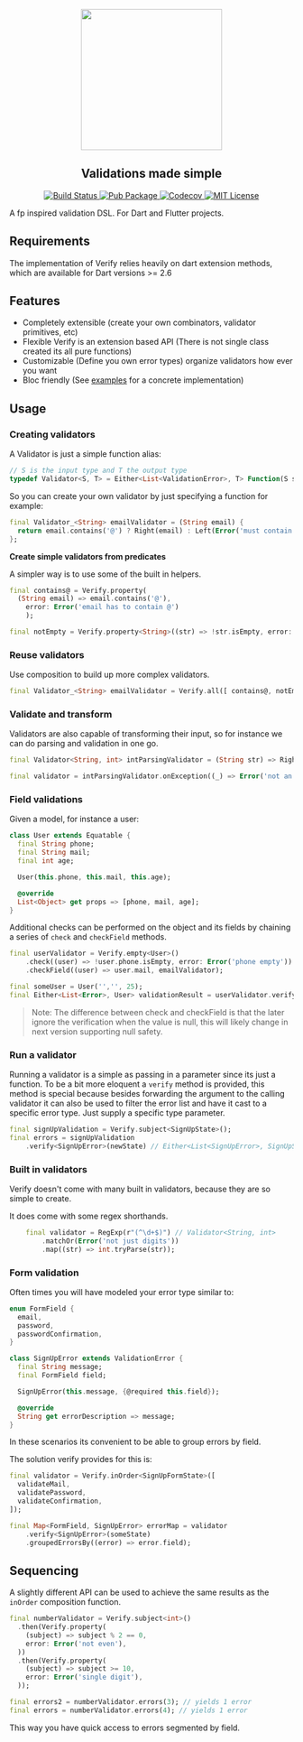 <p align="center">
<img src="https://github.com/DanielCardonaRojas/verify/raw/master/verify_logo.png" height="250px">
</p>

<h2 align="center">
  Validations made simple
</h2>

<p align="center">
<a href="https://travis-ci.org/github/DanielCardonaRojas/verify">
<img alt="Build Status" src="https://travis-ci.org/DanielCardonaRojas/verify.svg?branch=master">
</a>
 <a href="https://pub.dartlang.org/packages/verify">
    <img alt="Pub Package" src="https://img.shields.io/pub/v/verify.svg">
  </a>

  <a href="https://codecov.io/gh/DanielCardonaRojas/verify">
    <img alt="Codecov" src="https://codecov.io/gh/DanielCardonaRojas/verify/branch/master/graph/badge.svg">
  </a>

<a href="https://opensource.org/licenses/MIT">
<img alt="MIT License" src="https://img.shields.io/badge/License-MIT-blue.svg">
</a>

</p>

A fp inspired validation DSL. For Dart and Flutter projects.

## Requirements

The implementation of Verify relies heavily on dart extension methods, which are available
for Dart versions >= 2.6

## Features

- Completely extensible (create your own combinators, validator primitives, etc)
- Flexible Verify is an extension based API (There is not single class created its all pure functions)
- Customizable (Define you own error types) organize validators how ever you want
- Bloc friendly (See [examples](https://github.com/DanielCardonaRojas/verify/tree/master/example) for a concrete implementation)

## Usage

### Creating validators

A Validator is just a simple function alias:

```dart
// S is the input type and T the output type
typedef Validator<S, T> = Either<List<ValidationError>, T> Function(S subject);
```

So you can create your own validator by just specifying a function for example:

```dart
final Validator_<String> emailValidator = (String email) {
  return email.contains('@') ? Right(email) : Left(Error('must contain @'))
};
```

**Create simple validators from predicates**

A simpler way is to use some of the built in helpers.

```dart
final contains@ = Verify.property(
  (String email) => email.contains('@'),
    error: Error('email has to contain @')
    );

final notEmpty = Verify.property<String>((str) => !str.isEmpty, error: Error('field required'));
```

### Reuse validators

Use composition to build up more complex validators.

```dart
final Validator_<String> emailValidator = Verify.all([ contains@, notEmpty ])
```

### Validate and transform

Validators are also capable of transforming their input, so for instance we can do
parsing and validation in one go.

```dart
final Validator<String, int> intParsingValidator = (String str) => Right(int.parse(str));

final validator = intParsingValidator.onException((_) => Error('not an integer'));
```

### Field validations

Given a model, for instance a user:

```dart
class User extends Equatable {
  final String phone;
  final String mail;
  final int age;

  User(this.phone, this.mail, this.age);

  @override
  List<Object> get props => [phone, mail, age];
}
```

Additional checks can be performed on the object and its fields by chaining a series of `check` 
and `checkField` methods.

```dart
final userValidator = Verify.empty<User>()
    .check((user) => !user.phone.isEmpty, error: Error('phone empty'))
    .checkField((user) => user.mail, emailValidator);

final someUser = User('','', 25);
final Either<List<Error>, User> validationResult = userValidator.verify(someUser);
```

> Note: The difference between check and checkField is that the later ignore the verification when the value is null,
> this will likely change in next version supporting null safety.


### Run a validator

Running a validator is a simple as passing in a parameter since its just a function.
To be a bit more eloquent a `verify` method is provided, this method is special because besides 
forwarding the argument to the calling validator it can also be used to filter the error list and 
have it cast to a specific error type. Just supply a specific type parameter.


```dart
final signUpValidation = Verify.subject<SignUpState>();
final errors = signUpValidation
    .verify<SignUpError>(newState) // Either<List<SignUpError>, SignUpState>
```
### Built in validators

Verify doesn't come with many built in validators, because they are so simple to create.

It does come with some regex shorthands.

```dart
    final validator = RegExp(r"(^\d+$)") // Validator<String, int>
        .matchOr(Error('not just digits'))
        .map((str) => int.tryParse(str));
```

### Form validation

Often times you will have modeled your error type similar to: 

```dart
enum FormField {
  email,
  password,
  passwordConfirmation,
}

class SignUpError extends ValidationError {
  final String message;
  final FormField field;

  SignUpError(this.message, {@required this.field});

  @override
  String get errorDescription => message;
}
```

In these scenarios its convenient to be able to group errors by field.

The solution verify provides for this is: 

```dart
final validator = Verify.inOrder<SignUpFormState>([
  validateMail,
  validatePassword,
  validateConfirmation,
]);

final Map<FormField, SignUpError> errorMap = validator
    .verify<SignUpError>(someState)
    .groupedErrorsBy((error) => error.field);
```

## Sequencing

A slightly different API can be used to achieve the same results as the `inOrder` composition function.

```dart
final numberValidator = Verify.subject<int>()
  .then(Verify.property(
    (subject) => subject % 2 == 0,
    error: Error('not even'),
  ))
  .then(Verify.property(
    (subject) => subject >= 10,
    error: Error('single digit'),
  ));

final errors2 = numberValidator.errors(3); // yields 1 error
final errors = numberValidator.errors(4); // yields 1 error
```

This way you have quick access to errors segmented by field.


